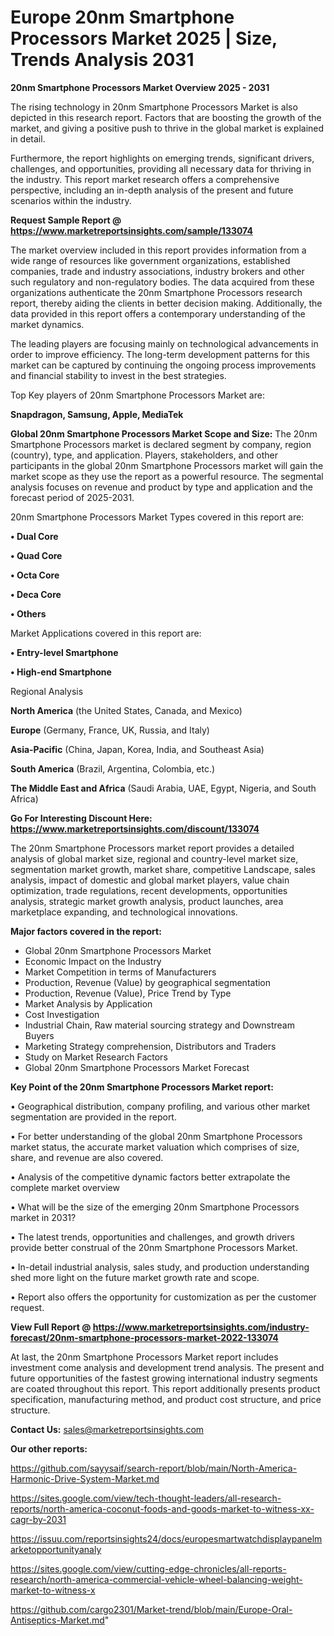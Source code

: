  # Europe 20nm Smartphone Processors Market 2025 | Size, Trends Analysis 2031

<Strong> 20nm Smartphone Processors Market Overview 2025 - 2031</strong>

The rising technology in 20nm Smartphone Processors Market is also depicted in this research report. Factors that are boosting the growth of the market, and giving a positive push to thrive in the global market is explained in detail.

Furthermore, the report highlights on emerging trends, significant drivers, challenges, and opportunities, providing all necessary data for thriving in the industry. This report market research offers a comprehensive perspective, including an in-depth analysis of the present and future scenarios within the industry.

<strong>Request Sample Report @ <a href=https://www.marketreportsinsights.com/sample/133074>https://www.marketreportsinsights.com/sample/133074</a></strong>

The market overview included in this report provides information from a wide range of resources like government organizations, established companies, trade and industry associations, industry brokers and other such regulatory and non-regulatory bodies. The data acquired from these organizations authenticate the 20nm Smartphone Processors research report, thereby aiding the clients in better decision making. Additionally, the data provided in this report offers a contemporary understanding of the market dynamics.

The leading players are focusing mainly on technological advancements in order to improve efficiency. The long-term development patterns for this market can be captured by continuing the ongoing process improvements and financial stability to invest in the best strategies.

Top Key players of 20nm Smartphone Processors Market are:

<strong>Snapdragon, Samsung, Apple, MediaTek</strong>

<strong><b>Global 20nm Smartphone Processors Market Scope and Size:</b></strong>
The 20nm Smartphone Processors market is declared segment by company, region (country), type, and application. Players, stakeholders, and other participants in the global 20nm Smartphone Processors market will gain the market scope as they use the report as a powerful resource. The segmental analysis focuses on revenue and product by type and application and the forecast period of 2025-2031.

20nm Smartphone Processors Market Types covered in this report are:

<strong>• Dual Core

• Quad Core

• Octa Core

• Deca Core

• Others</strong>

Market Applications covered in this report are:

<strong>• Entry-level Smartphone

• High-end Smartphone</strong> 

Regional Analysis

<strong>North America</strong> (the United States, Canada, and Mexico)

<strong>Europe</strong> (Germany, France, UK, Russia, and Italy)

<strong>Asia-Pacific</strong> (China, Japan, Korea, India, and Southeast Asia)

<strong>South America</strong> (Brazil, Argentina, Colombia, etc.)

<strong>The Middle East and Africa</strong> (Saudi Arabia, UAE, Egypt, Nigeria, and South Africa)

<strong>Go For Interesting Discount Here: <a href=https://www.marketreportsinsights.com/discount/133074>https://www.marketreportsinsights.com/discount/133074</a></strong>

The 20nm Smartphone Processors market report provides a detailed analysis of global market size, regional and country-level market size, segmentation market growth, market share, competitive Landscape, sales analysis, impact of domestic and global market players, value chain optimization, trade regulations, recent developments, opportunities analysis, strategic market growth analysis, product launches, area marketplace expanding, and technological innovations.

<strong><b>Major factors covered in the report:</b></strong>
<ul>
  <li>Global 20nm Smartphone Processors Market </li>
  <li>Economic Impact on the Industry</li>
  <li>Market Competition in terms of Manufacturers</li>
  <li>Production, Revenue (Value) by geographical segmentation</li>
  <li>Production, Revenue (Value), Price Trend by Type</li>
  <li>Market Analysis by Application</li>
  <li>Cost Investigation</li>
  <li>Industrial Chain, Raw material sourcing strategy and Downstream Buyers</li>
  <li>Marketing Strategy comprehension, Distributors and Traders</li>
  <li>Study on Market Research Factors</li>
  <li>Global 20nm Smartphone Processors Market Forecast</li>
</ul>

<strong><b>Key Point of the 20nm Smartphone Processors Market report:</b></strong>

• Geographical distribution, company profiling, and various other market segmentation are provided in the report.

• For better understanding of the global 20nm Smartphone Processors market status, the accurate market valuation which comprises of size, share, and revenue are also covered.

• Analysis of the competitive dynamic factors better extrapolate the complete market overview

• What will be the size of the emerging 20nm Smartphone Processors market in 2031?

• The latest trends, opportunities and challenges, and growth drivers provide better construal of the 20nm Smartphone Processors Market.

• In-detail industrial analysis, sales study, and production understanding shed more light on the future market growth rate and scope.

• Report also offers the opportunity for customization as per the customer request.

<strong><b>View Full Report @ <a href=https://www.marketreportsinsights.com/industry-forecast/20nm-smartphone-processors-market-2022-133074>https://www.marketreportsinsights.com/industry-forecast/20nm-smartphone-processors-market-2022-133074</a></b></strong>


At last, the 20nm Smartphone Processors Market report includes investment come analysis and development trend analysis. The present and future opportunities of the fastest growing international industry segments are coated throughout this report. This report additionally presents product specification, manufacturing method, and product cost structure, and price structure.

<strong>Contact Us:</strong>
sales@marketreportsinsights.com

<strong>Our other reports:</strong>

<a href=https://github.com/sayysaif/search-report/blob/main/North-America-Harmonic-Drive-System-Market.md>https://github.com/sayysaif/search-report/blob/main/North-America-Harmonic-Drive-System-Market.md</a>

<a href=https://sites.google.com/view/tech-thought-leaders/all-research-reports/north-america-coconut-foods-and-goods-market-to-witness-xx-cagr-by-2031>https://sites.google.com/view/tech-thought-leaders/all-research-reports/north-america-coconut-foods-and-goods-market-to-witness-xx-cagr-by-2031</a>

<a href=https://issuu.com/reportsinsights24/docs/europesmartwatchdisplaypanelmarketopportunityanaly>https://issuu.com/reportsinsights24/docs/europesmartwatchdisplaypanelmarketopportunityanaly</a>

<a href=https://sites.google.com/view/cutting-edge-chronicles/all-reports-research/north-america-commercial-vehicle-wheel-balancing-weight-market-to-witness-x>https://sites.google.com/view/cutting-edge-chronicles/all-reports-research/north-america-commercial-vehicle-wheel-balancing-weight-market-to-witness-x</a>

<a href=https://github.com/cargo2301/Market-trend/blob/main/Europe-Oral-Antiseptics-Market.md>https://github.com/cargo2301/Market-trend/blob/main/Europe-Oral-Antiseptics-Market.md</a>"
